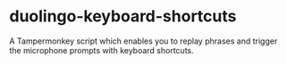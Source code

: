 # duolingo-keyboard-shortcuts
A Tampermonkey script which enables you to replay phrases and trigger the microphone prompts with keyboard shortcuts.
